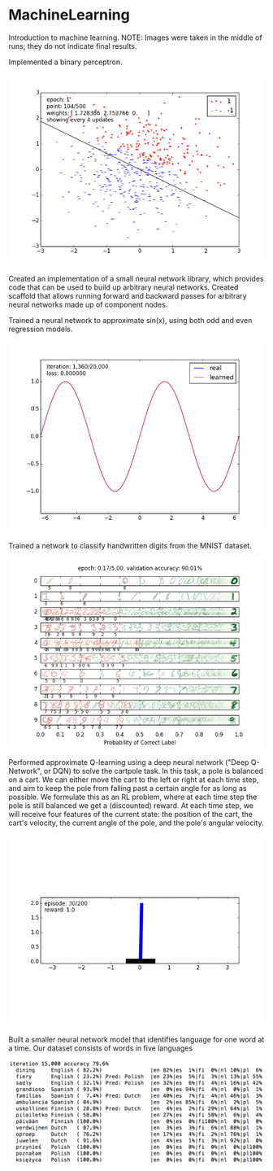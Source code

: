 # MachineLearning

Introduction to machine learning. NOTE: Images were taken in the middle of runs; they do not indicate final results.

Implemented a binary perceptron. 

![P1](https://github.com/sameerkhanna786/MachineLearning/blob/master/Images/P1.png)

Created an implementation of a small neural network library, which provides code that can be used to build up arbitrary neural networks. Created scaffold that allows running forward and backward passes for arbitrary neural networks made up of component nodes. 

Trained a neural network to approximate sin(x), using both odd and even regression models. 

![P2](https://github.com/sameerkhanna786/MachineLearning/blob/master/Images/P2.png)

Trained a network to classify handwritten digits from the MNIST dataset. 

![P3](https://github.com/sameerkhanna786/MachineLearning/blob/master/Images/P3.png)

Performed approximate Q-learning using a deep neural network ("Deep Q-Network", or DQN) to solve the cartpole task. In this task, a pole is balanced on a cart. We can either move the cart to the left or right at each time step, and aim to keep the pole from falling past a certain angle for as long as possible. We formulate this as an RL problem, where at each time step the pole is still balanced we get a (discounted) reward. At each time step, we will receive four features of the current state: the position of the cart, the cart's velocity, the current angle of the pole, and the pole's angular velocity.

![P4](https://github.com/sameerkhanna786/MachineLearning/blob/master/Images/P4.png)

Built a smaller neural network model that identifies language for one word at a time. Our dataset consists of words in five languages

![P5](https://github.com/sameerkhanna786/MachineLearning/blob/master/Images/P5.png)

